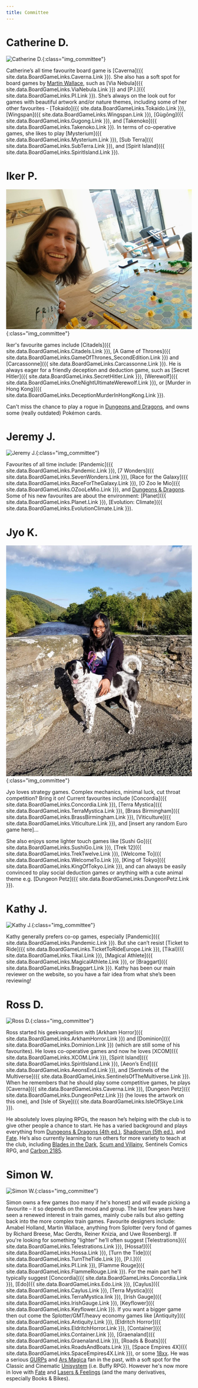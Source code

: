 ```yaml
---
title: Committee
---
```


# Catherine D.

![Catherine D.](/images/committee/CatherineD.jpg){:class="img_committee"}

Catherine’s all time favourite board game is [Caverna]({{ site.data.BoardGameLinks.Caverna.Link }}).
She also has a soft spot for board games by [Martin Wallace](https://boardgamegeek.com/boardgamedesigner/6/martin-wallace), such as [Via Nebula]({{ site.data.BoardGameLinks.ViaNebula.Link }}) and [P.I.]({{ site.data.BoardGameLinks.PI.Link }}).
She’s always on the look out for games with beautiful artwork and/or nature themes, including some of her other favourites - [Tokaido]({{ site.data.BoardGameLinks.Tokaido.Link }}), [Wingspan]({{ site.data.BoardGameLinks.Wingspan.Link }}), [Gùgōng]({{ site.data.BoardGameLinks.Gugong.Link }}), and [Takenoko]({{ site.data.BoardGameLinks.Takenoko.Link }}).
In terms of co-operative games, she likes to play [Mysterium]({{ site.data.BoardGameLinks.Mysterium.Link }}), [Sub Terra]({{ site.data.BoardGameLinks.SubTerra.Link }}), and [Spirit Island]({{ site.data.BoardGameLinks.SpiritIsland.Link }}).

# Iker P.

![Iker P.](/images/committee/IkerP.jpg){:class="img_committee"}

Iker's favourite games include [Citadels]({{ site.data.BoardGameLinks.Citadels.Link }}), [A Game of Thrones]({{ site.data.BoardGameLinks.GameOfThrones_SecondEdition.Link }}) and [Carcassonne]({{ site.data.BoardGameLinks.Carcassonne.Link }}).
He is always eager for a friendly deception and deduction game, such as [Secret Hitler]({{ site.data.BoardGameLinks.SecretHitler.Link }}), [Werewolf]({{ site.data.BoardGameLinks.OneNightUltimateWerewolf.Link }}), or [Murder in Hong Kong]({{ site.data.BoardGameLinks.DeceptionMurderInHongKong.Link }}).

Can't miss the chance to play a rogue in [Dungeons and Dragons](https://rpggeek.com/rpg/17181/dungeons-dragons-5th-edition), and owns some (really outdated) Pokémon cards.

# Jeremy J.

![Jeremy J.](/images/committee/JeremyJ.jpg){:class="img_committee"}

Favourites of all time include: [Pandemic]({{ site.data.BoardGameLinks.Pandemic.Link }}), [7 Wonders]({{ site.data.BoardGameLinks.SevenWonders.Link }}), [Race for the Galaxy]({{ site.data.BoardGameLinks.RaceForTheGalaxy.Link }}), [O Zoo le Mio]({{ site.data.BoardGameLinks.OZooLeMio.Link }}), and [Dungeons & Dragons](https://www.rpggeek.com/rpgfamily/192/dungeons-dragons).
Some of his new favourites are about the environment: [Planet]({{ site.data.BoardGameLinks.Planet.Link }}), [Evolution: Climate]({{ site.data.BoardGameLinks.EvolutionClimate.Link }}).

# Jyo K.

![Jyo K.](/images/committee/JyoK.jpg){:class="img_committee"}

Jyo loves strategy games.
Complex mechanics, minimal luck, cut throat competition?
Bring it on!
Current favourites include [Concordia]({{ site.data.BoardGameLinks.Concordia.Link }}), [Terra Mystica]({{ site.data.BoardGameLinks.TerraMystica.Link }}), [Brass Birmingham]({{ site.data.BoardGameLinks.BrassBirmingham.Link }}), [Viticulture]({{ site.data.BoardGameLinks.Viticulture.Link }}), and [insert any random Euro game here]…

She also enjoys some lighter touch games like [Sushi Go]({{ site.data.BoardGameLinks.SushiGo.Link }}), [Trek 12]({{ site.data.BoardGameLinks.TrekTwelve.Link }}), [Welcome To]({{ site.data.BoardGameLinks.WelcomeTo.Link }}), [King of Tokyo]({{ site.data.BoardGameLinks.KingOfTokyo.Link }}), and can always be easily convinced to play social deduction games or anything with a cute animal theme e.g. [Dungeon Petz]({{ site.data.BoardGameLinks.DungeonPetz.Link }}).

# Kathy J.

![Kathy J.](/images/committee/KathyJ.jpg){:class="img_committee"}

Kathy generally prefers co-op games, especially [Pandemic]({{ site.data.BoardGameLinks.Pandemic.Link }}).
But she can’t resist [Ticket to Ride]({{ site.data.BoardGameLinks.TicketToRideEurope.Link }}), [Tikal]({{ site.data.BoardGameLinks.Tikal.Link }}), [Magical Athlete]({{ site.data.BoardGameLinks.MagicalAthlete.Link }}), or [Braggart]({{ site.data.BoardGameLinks.Braggart.Link }}).
Kathy has been our main reviewer on the website, so you have a fair idea from what she’s been reviewing!

# Ross D.

![Ross D.](/images/committee/RossD.jpg){:class="img_committee"}

Ross started his geekvangelism with [Arkham Horror]({{ site.data.BoardGameLinks.ArkhamHorror.Link }}) and [Dominion]({{ site.data.BoardGameLinks.Dominion.Link }}) (which are still some of his favourites).
He loves co-operative games and now he loves [XCOM]({{ site.data.BoardGameLinks.XCOM.Link }}), [Spirit Island]({{ site.data.BoardGameLinks.SpiritIsland.Link }}), [Aeon’s End]({{ site.data.BoardGameLinks.AeonsEnd.Link }}), and [Sentinels of the Multiverse]({{ site.data.BoardGameLinks.SentinelsOfTheMultiverse.Link }}).
When he remembers that he should play some competitive games, he plays [Caverna]({{ site.data.BoardGameLinks.Caverna.Link }}), [Dungeon Petz]({{ site.data.BoardGameLinks.DungeonPetz.Link }}) (he loves the artwork on this one), and [Isle of Skye]({{ site.data.BoardGameLinks.IsleOfSkye.Link }}).

He absolutely loves playing RPGs, the reason he’s helping with the club is to give other people a chance to start.  He has a varied background and plays everything from [Dungeons & Dragons (4th ed.)](https://www.rpggeek.com/rpg/190/dungeons-dragons-4th-edition), [Shadowrun (5th ed.)](https://www.rpggeek.com/rpg/21069/shadowrun-5th-edition), and [Fate](https://www.rpggeek.com/rpgsystem/26506/fate-core).  He’s also currently learning to run others for more variety to teach at the club, including [Blades in the Dark](https://www.rpggeek.com/rpg/26952/blades-dark), [Scum and Villainy](https://www.rpggeek.com/rpg/48736/scum-and-villainy), Sentinels Comics RPG, and [Carbon 2185](https://www.rpggeek.com/rpg/56987/carbon-2185).

# Simon W.

![Simon W.](/images/committee/SimonW.jpg){:class="img_committee"}

Simon owns a few games (too many if he's honest) and will evade picking a favourite – it so depends on the mood and group. The last few years have seen a renewed interest in train games, mainly cube rails but also getting back into the more complex train games. Favourite designers include: Amabel Holland, Martin Wallace, anything from Splotter (very fond of games by Richard Breese, Mac Gerdts, Reiner Knizia, and Uwe Rosenberg). If you're looking for something "lighter" he’ll often suggest [Telestrations]({{ site.data.BoardGameLinks.Telestrations.Link }}), [Hossa!]({{ site.data.BoardGameLinks.Hossa.Link }}), [Turn the Tide]({{ site.data.BoardGameLinks.TurnTheTide.Link }}), [P.I.]({{ site.data.BoardGameLinks.PI.Link }}), [Flamme Rouge]({{ site.data.BoardGameLinks.FlammeRouge.Link }}). For the main part he'll typically suggest [Concordia]({{ site.data.BoardGameLinks.Concordia.Link }}), [Edo]({{ site.data.BoardGameLinks.Edo.Link }}), [Caylus]({{ site.data.BoardGameLinks.Caylus.Link }}), [Terra Mystica]({{ site.data.BoardGameLinks.TerraMystica.link }}), [Irish Gauge]({{ site.data.BoardGameLinks.IrishGauge.Link }}), [Keyflower]({{ site.data.BoardGameLinks.Keyflower.Link }}). If you want a bigger game then out come the Splotter/GMT/heavy economy games like [Antiquity]({{ site.data.BoardGameLinks.Antiquity.Link }}), [Eldritch Horror]({{ site.data.BoardGameLinks.EldritchHorror.Link }}), [Container]({{ site.data.BoardGameLinks.Container.Link }}), [Graenaland]({{ site.data.BoardGameLinks.Graenaland.Link }}), [Roads & Boats]({{ site.data.BoardGameLinks.RoadsAndBoats.Link }}), [Space Empires 4X]({{ site.data.BoardGameLinks.SpaceEmpires4X.Link }}), or some [18xx](https://boardgamegeek.com/wiki/page/18xx).
He was a serious [GURPs](https://www.rpggeek.com/rpgfamily/333/gurps) and [Ars Magica](https://www.rpggeek.com/rpgfamily/1029/ars-magica) fan in the past, with a soft spot for the Classic and Cinematic [Unisystem](https://rpggeek.com/rpgsystem/627/unisystem) (i.e. Buffy RPG). However he's now more in love with [Fate](https://www.rpggeek.com/rpgsystem/26506/fate-core) and [Lasers & Feelings](https://rpggeek.com/rpg/23290/lasers-feelings) (and the many derivatives, especially Books & Bikes).
